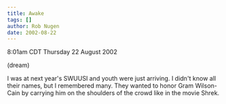 ```yaml
---
title: Awake
tags: []
author: Rob Nugen
date: 2002-08-22
---
```


<p class=date>8:01am CDT Thursday 22 August 2002</p>

<p class=note>(dream)</p>

<p class=dream>I was at next year's SWUUSI and youth were just
arriving.  I didn't know all their names, but I remembered many.  They
wanted to honor Gram Wilson-Cain by carrying him on the shoulders of
the crowd like in the movie Shrek.</p>
